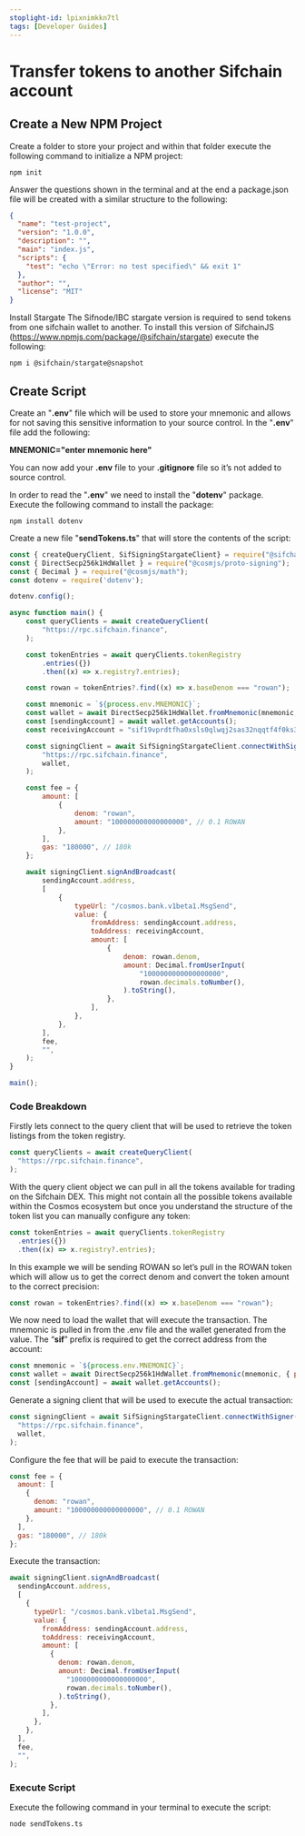 ```yaml
---
stoplight-id: lpixnimkkn7tl
tags: [Developer Guides]
---
```


# Transfer tokens to another Sifchain account


## Create a New NPM Project
Create a folder to store your project and within that folder execute the following command to initialize a NPM project:

`npm init`

Answer the questions shown in the terminal and at the end a package.json file will be created with a similar structure to the following:

```json
{
  "name": "test-project",
  "version": "1.0.0",
  "description": "",
  "main": "index.js",
  "scripts": {
    "test": "echo \"Error: no test specified\" && exit 1"
  },
  "author": "",
  "license": "MIT"
}
```

Install Stargate
The Sifnode/IBC stargate version is required to send tokens from one sifchain wallet to another. To install this version of SifchainJS (https://www.npmjs.com/package/@sifchain/stargate) execute the following:

`npm i @sifchain/stargate@snapshot`


## Create Script
Create an "**.env**" file which will be used to store your mnemonic and allows for not saving this sensitive information to your source control. In the "**.env**" file add the following:

**MNEMONIC="enter mnemonic here"**

You can now add your **.env** file to your **.gitignore** file so it’s not added to source control.

In order to read the "**.env**" we need to install the "**dotenv**" package. Execute the following command to install the package:

`npm install dotenv`

Create a new file "**sendTokens.ts**" that will store the contents of the script:

```js
const { createQueryClient, SifSigningStargateClient} = require("@sifchain/stargate");
const { DirectSecp256k1HdWallet } = require("@cosmjs/proto-signing");
const { Decimal } = require("@cosmjs/math");
const dotenv = require('dotenv');

dotenv.config();

async function main() {
    const queryClients = await createQueryClient(
        "https://rpc.sifchain.finance",
    );

    const tokenEntries = await queryClients.tokenRegistry
        .entries({})
        .then((x) => x.registry?.entries);

    const rowan = tokenEntries?.find((x) => x.baseDenom === "rowan");

    const mnemonic = `${process.env.MNEMONIC}`;
    const wallet = await DirectSecp256k1HdWallet.fromMnemonic(mnemonic, { prefix: "sif" });
    const [sendingAccount] = await wallet.getAccounts();
    const receivingAccount = "sif19vprdtfha0xsls0qlwqj2sas32nqqtf4f0ks3m";

    const signingClient = await SifSigningStargateClient.connectWithSigner(
        "https://rpc.sifchain.finance",
        wallet,
    );

    const fee = {
        amount: [
            {
                denom: "rowan",
                amount: "100000000000000000", // 0.1 ROWAN
            },
        ],
        gas: "180000", // 180k
    };

    await signingClient.signAndBroadcast(
        sendingAccount.address,
        [
            {
                typeUrl: "/cosmos.bank.v1beta1.MsgSend",
                value: {
                    fromAddress: sendingAccount.address,
                    toAddress: receivingAccount,
                    amount: [
                        {
                            denom: rowan.denom,
                            amount: Decimal.fromUserInput(
                                "1000000000000000000",
                                rowan.decimals.toNumber(),
                            ).toString(),
                        },
                    ],
                },
            },
        ],
        fee,
        "",
    );
}

main();
```

### Code Breakdown

Firstly lets connect to the query client that will be used to retrieve the token listings from the token registry.

```js
const queryClients = await createQueryClient(
  "https://rpc.sifchain.finance",
);
```


With the query client object we can pull in all the tokens available for trading on the Sifchain DEX. This might not contain all the possible tokens available within the Cosmos ecosystem but once you understand the structure of the token list you can manually configure any token:

```js
const tokenEntries = await queryClients.tokenRegistry
  .entries({})
  .then((x) => x.registry?.entries);
```


In this example we will be sending ROWAN so let’s pull in the ROWAN token which will allow us to get the correct denom and convert the token amount to the correct precision:

```js
const rowan = tokenEntries?.find((x) => x.baseDenom === "rowan");
```


We now need to load the wallet that will execute the transaction. The mnemonic is pulled in from the .env file and the wallet generated from the value. The “**sif**” prefix is required to get the correct address from the account:

```js
const mnemonic = `${process.env.MNEMONIC}`;
const wallet = await DirectSecp256k1HdWallet.fromMnemonic(mnemonic, { prefix: "sif" });
const [sendingAccount] = await wallet.getAccounts();
```


Generate a signing client that will be used to execute the actual transaction:

```js
const signingClient = await SifSigningStargateClient.connectWithSigner(
  "https://rpc.sifchain.finance",
  wallet,
);
```

Configure the fee that will be paid to execute the transaction:

```js
const fee = {
  amount: [
    {
      denom: "rowan",
      amount: "100000000000000000", // 0.1 ROWAN
    },
  ],
  gas: "180000", // 180k
};
```


Execute the transaction:

```js
await signingClient.signAndBroadcast(
  sendingAccount.address,
  [
    {
      typeUrl: "/cosmos.bank.v1beta1.MsgSend",
      value: {
        fromAddress: sendingAccount.address,
        toAddress: receivingAccount,
        amount: [
          {
            denom: rowan.denom,
            amount: Decimal.fromUserInput(
              "1000000000000000000",
              rowan.decimals.toNumber(),
            ).toString(),
          },
        ],
      },
    },
  ],
  fee,
  "",
);
```

### Execute Script
Execute the following command in your terminal to execute the script:

`node sendTokens.ts`

